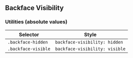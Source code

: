 ## Backface Visibility

### Utilities (absolute values)

| Selector            | Style                          |
| ------------------- | ------------------------------ |
| `.backface-hidden`  | `backface-visibility: hidden`  |
| `.backface-visible` | `backface-visibility: visible` |
